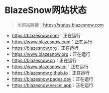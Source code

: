 # BlazeSnow网站状态

> 本网站链接：<https://status.blazesnow.com>

- <https://blazesnow.com>：正在运行
- <https://www.blazesnow.com>：正在运行
- <https://blazesnow.org>：正在运行
- <https://www.blazesnow.org>：正在运行
- <https://blazesnow.cn>：正在运行
- <https://www.blazesnow.cn>：正在运行
- <https://blazesnow.github.io>：正在运行
- <https://blazesnow.pages.dev>：正在运行
- <https://blazesnow.vercel.app>：正在运行